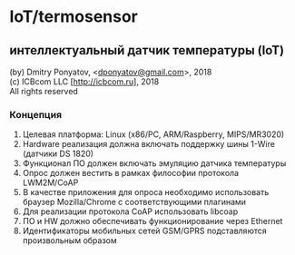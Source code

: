 # IoT/termosensor
## интеллектуальный датчик температуры (IoT)

(by) Dmitry Ponyatov, <<dponyatov@gmail.com>>, 2018  
(c) ICBcom LLC [http://icbcom.ru], 2018  
All rights reserved

### Концепция

1. Целевая платформа: Linux (x86/PC, ARM/Raspberry, MIPS/MR3020)
2. Hardware реализация должна включать поддержку шины 1-Wire (датчики DS 1820)
3. Функционал ПО должен включать эмуляцию датчика температуры
4. Опрос должен вестить в рамках философии протокола LWM2M/CoAP
5. В качестве приложения для опроса необходимо использовать браузер
Mozilla/Chrome с соответствующими плагинами
6. Для реализации протокола CoAP использовать libcoap
7. ПО и HW должно обеспечивать функционирование через Ethernet
8. Идентификаторы мобильных сетей GSM/GPRS подставляются произвольным образом
